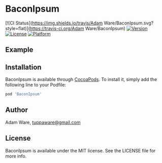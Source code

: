 # BaconIpsum

[![CI Status](https://img.shields.io/travis/Adam Ware/BaconIpsum.svg?style=flat)](https://travis-ci.org/Adam Ware/BaconIpsum)
[![Version](https://img.shields.io/cocoapods/v/BaconIpsum.svg?style=flat)](https://cocoapods.org/pods/BaconIpsum)
[![License](https://img.shields.io/cocoapods/l/BaconIpsum.svg?style=flat)](https://cocoapods.org/pods/BaconIpsum)
[![Platform](https://img.shields.io/cocoapods/p/BaconIpsum.svg?style=flat)](https://cocoapods.org/pods/BaconIpsum)

## Example




## Installation

BaconIpsum is available through [CocoaPods](https://cocoapods.org). To install
it, simply add the following line to your Podfile:

```ruby
pod 'BaconIpsum'
```

## Author

Adam Ware, tuppaware@gmail.com

## License

BaconIpsum is available under the MIT license. See the LICENSE file for more info.

